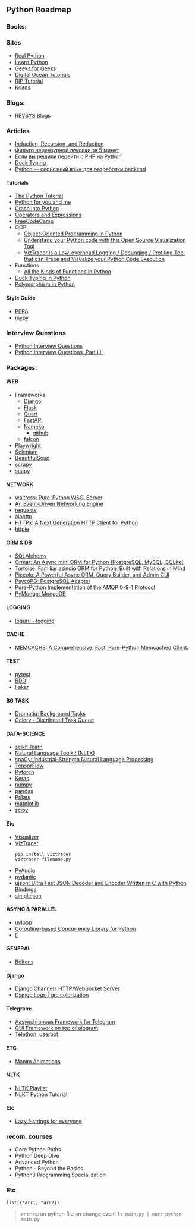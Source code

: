 ## Python Roadmap


### Books:


### Sites
- [Real Python](https://realpython.com/learning-paths/)
- [Learn Python](https://github.com/MrBlaise/learnpython)
- [Geeks for Geeks](https://www.geeksforgeeks.org/python-programming-language/)
- [Digital Ocean Tutorials](https://www.digitalocean.com/community/tutorials)
- [RIP Tutorial](https://riptutorial.com/python)
- [Koans](https://github.com/gregmalcolm/python_koans)


### Blogs:
- [REVSYS Blogs](https://www.revsys.com/tidbits/)


### Articles
- [Induction, Recursion, and Reduction](https://marquis08.github.io/pythonalgorithms/chapter4-part1/)
- [Фильтр нецензурной лексики за 5 минут](https://habr.com/ru/sandbox/145868/)
- [Если вы решили перейти с PHP на Python](https://habr.com/ru/company/lesta_studio/blog/221035/)
- [Duck Typing](https://en.wikipedia.org/wiki/Duck_typing)
- [Python — серьезный язык для разработки backend](https://habr.com/ru/companies/raiffeisenbank/articles/593047/)


#### Tutorials
- [The Python Tutorial](https://docs.python.org/3/tutorial/index.html)
- [Python for you and me](https://pymbook.readthedocs.io/en/latest)
- [Crash into Python](https://stephensugden.com/crash_into_python)
- [Operators and Expressions](https://python.swaroopch.com/op_exp.html)
- [FreeCodeCamp](https://www.freecodecamp.org/news/tag/python)
- OOP
    - [Object-Oriented Programming in Python](https://www.freecodecamp.org/news/object-oriented-programming-in-python/)
    - [Understand your Python code with this Open Source Visualization Tool](https://opensource.com/article/20/11/python-code-viztracer)
    - [VizTracer is a Low-overhead Logging / Debugging / Profiling Tool that can Trace and Visualize your Python Code Execution](https://github.com/gaogaotiantian/viztracer)
- Functions
    - [All the Kinds of Functions in Python](https://blog.boot.dev/stories/a-guide-to-all-the-types-of-functions-in-python/)
- [Duck Typing in Python](https://www.pythonmorsels.com/duck-typing/?utm_source=drip&utm_medium=email&utm_campaign=weekly+email+-+2023-12-13&utm_content=Weekly+Python+tip%3A+converting+lists+to+strings)
- [Polymorphism in Python](https://pynative.com/python-polymorphism/)



#### Style Guide
- [PEP8](https://peps.python.org/pep-0008/)
- [mypy](https://mypy-lang.org/)


### Interview Questions
- [Python Interview Questions](https://adevait.com/python/interview-questions)
- [Python Interview Questions. Part III.](https://luminousmen.com/post/python-interview-questions-senior)


### Packages:

#### WEB
- Frameworks
    - [Django](https://www.djangoproject.com/)
    - [Flask](https://flask.palletsprojects.com/en/2.3.x/)
    - [Quart](https://quart.palletsprojects.com/en/latest/)
    - [FastAPI](https://fastapi.tiangolo.com/)
    - [Nameko](https://nameko.readthedocs.io/en/stable/index.html)
        - [github](https://github.com/nameko/nameko)
    - [falcon](https://falcon.readthedocs.io/en/stable/index.html)
- [Playwright](https://playwright.dev/python/)
- [Selenium](https://www.selenium.dev/)
- [BeautifulSoup](https://beautiful-soup-4.readthedocs.io/en/latest/)
- [scrapy](https://scrapy.org/)
- [scapy](https://scapy.net/)

#### NETWORK
- [waitress: Pure-Python WSGI Server](https://docs.pylonsproject.org/projects/waitress/en/stable/index.html)
- [An Event-Driven Networking Engine](https://twisted.org/)
- [requests](https://requests.readthedocs.io/en/latest/)
- [aiohttp](https://docs.aiohttp.org/en/stable/)
- [HTTPx: A Next Generation HTTP Client for Python](https://github.com/encode/httpx/)
- [httpie](https://httpie.org)

#### ORM & DB
- [SQLAlchemy](https://www.sqlalchemy.org/)
- [Ormar: An Async mini ORM for Python (PostgreSQL, MySQL, SQLite)](https://collerek.github.io/ormar/)
- [Tortoise: Familiar asincio ORM for Python, Built with Relations in Mind](https://github.com/tortoise/tortoise-orm)
- [Piccolo: A Powerful Async ORM, Query Builder, and Admin GUI](https://piccolo-orm.com/)
- [PsycoPG: PostgreSQL Adapter](https://www.psycopg.org/)
- [Pure-Python Implementation of the AMQP 0-9-1 Protocol](https://pika.readthedocs.io/en/stable/)
- [PyMongo: MongoDB](https://pymongo.readthedocs.io/en/stable/)

#### LOGGING
- [loguru - logging](https://github.com/Delgan/loguru)

#### CACHE
- [MEMCACHE: A Comprehensive, Fast, Pure-Python Memcached Client.](https://github.com/pinterest/pymemcache)

#### TEST
- [pytest](https://github.com/pytest-dev/pytest/)
- [BDD](https://github.com/behave/behave)
- [Faker](https://github.com/joke2k/faker)

#### BG TASK
- [Dramatiq: Background Tasks](https://dramatiq.io/)
- [Celery - Distributed Task Queue](https://docs.celeryq.dev/en/stable/index.html)

#### DATA-SCIENCE
- [scikit-learn](https://scikit-learn.org/stable/)
- [Natural Language Toolkit (NLTK)](https://www.nltk.org/)
- [spaCy: Industrial-Strength Natural Language Processing](https://spacy.io/)
- [TensorFlow](https://www.tensorflow.org/)
- [Pytorch](https://pytorch.org/)
- [Keras](https://keras.io/)
- [numpy](https://numpy.org/)
- [pandas](https://pandas.pydata.org/)
- [Polars](https://www.pola.rs/)
- [matplotlib](https://matplotlib.org/)
- [scipy](https://scipy.org/)

#### Etc
- [Visualizer](https://pythontutor.com/)
- [VizTracer](https://github.com/gaogaotiantian/viztracer)
    ```
    pip install viztracer
    viztracer filename.py
    ```
- [PyAudio](https://people.csail.mit.edu/hubert/pyaudio/)
- [pydantic](https://docs.pydantic.dev/)
- [ujson: Ultra Fast JSON Decoder and Encoder Written in C with Python Bindings](https://github.com/ultrajson/ultrajson)
- [simplejson](https://simplejson.readthedocs.io/en/latest/)

#### ASYNC & PARALLEL
- [uvloop](https://github.com/MagicStack/uvloop)
- [Coroutine-based Concurrency Library for Python](https://github.com/gevent/gevent)
- []

#### GENERAL
- [Boltons](https://github.com/mahmoud/boltons)

#### Django
- [Django Channels HTTP/WebSocket Server](https://github.com/django/daphne)
- [Django Logs | grc colorization](https://github.com/garabik/grc/issues/142)


#### Telegram:
- [Aasynchronous Framework for Telegram](https://github.com/aiogram/aiogram)
- [GUI Framework on top of aiogram](https://github.com/Tishka17/aiogram_dialog)
- [Telethon: userbot](https://github.com/LonamiWebs/Telethon)

#### ETC
- [Manim Animations](https://github.com/Elteoremadebeethoven/AnimationsWithManim)


#### NLTK
- [NLTK Playlist](https://www.youtube.com/watch?v=QpzMWQvxXWk&list=PL7RwtdVQXQ8o6CYe1Teo7FzkrQQoT0c9i)
- [NLKT Python Tutorial](https://www.youtube.com/watch?v=XFoehWRzG-I)


#### Etc
- [Lazy f-strings for everyone](https://github.com/pomponchik/fazy)


### recom. courses
- Core Python Paths
- Python Deep Dive
- Advanced Python
- Python - Beyond the Basics
- Python3 Programming Specialization


### Etc
`list({*arr1, *arr2})`


> `entr` rerun python file on change event
`ls main.py | entr python main.py`
